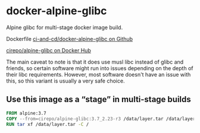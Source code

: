 # docker-alpine-glibc

Alpine glibc for multi-stage docker image build.

Dockerfile [ci-and-cd/docker-alpine-glibc on Github](https://github.com/ci-and-cd/docker-alpine-glibc)

[cirepo/alpine-glibc on Docker Hub](https://hub.docker.com/r/cirepo/alpine-glibc/)


The main caveat to note is that it does use musl libc instead of glibc and friends,
so certain software might run into issues depending on the depth of their libc requirements.
However, most software doesn't have an issue with this,
so this variant is usually a very safe choice.


## Use this image as a “stage” in multi-stage builds

```dockerfile
FROM alpine:3.7
COPY --from=cirepo/alpine-glibc:3.7_2.23-r3 /data/layer.tar /data/layer.tar
RUN tar xf /data/layer.tar -C /
```
